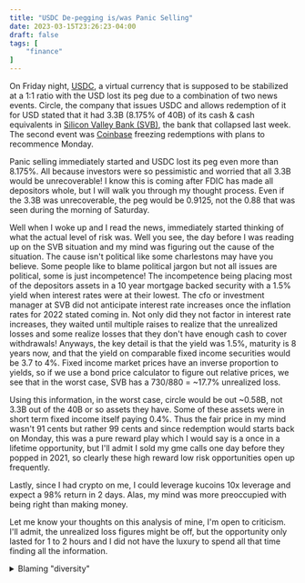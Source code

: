 ```yaml
---
title: "USDC De-pegging is/was Panic Selling"
date: 2023-03-15T23:26:23-04:00
draft: false
tags: [
    "finance"
]
---
```


On Friday night, [USDC](https://www.circle.com/en/usdc), a virtual currency that is supposed to be stabilized at a 1:1 ratio with the USD lost its peg due to a combination of two news events. Circle, the company that issues USDC and allows redemption of it for USD stated that it had 3.3B (8.175% of 40B) of its cash & cash equivalents in [Silicon Valley Bank (SVB)](https://en.wikipedia.org/wiki/Silicon_Valley_Bank), the bank that collapsed last week. The second event was [Coinbase](https://twitter.com/coinbase/status/1634399032767307776) freezing redemptions with plans to recommence Monday.

Panic selling immediately started and USDC lost its peg even more than 8.175%. All because investors were so pessimistic and worried that all 3.3B would be unrecoverable! I know this is coming after FDIC has made all depositors whole, but I will walk you through my thought process. Even if the 3.3B was unrecoverable, the peg would be 0.9125, not the 0.88 that was seen during the morning of Saturday.

Well when I woke up and I read the news, immediately started thinking of what the actual level of risk was. Well you see, the day before I was reading up on the SVB situation and my mind was figuring out the cause of the situation. The cause isn't political like some charlestons may have you believe. Some people like to blame political jargon but not all issues are political, some is just incompetence! The incompetence being placing most of the depositors assets in a 10 year mortgage backed security with a 1.5% yield when interest rates were at their lowest. The cfo or investment manager at SVB did not anticipate interest rate increases once the inflation rates for 2022 stated coming in. Not only did they not factor in interest rate increases, they waited until multiple raises to realize that the unrealized losses and some realize losses that they don't have enough cash to cover withdrawals! Anyways, the key detail is that the yield was 1.5%, maturity is 8 years now, and that the yield on comparable fixed income securities would be 3.7 to 4%. Fixed income market prices have an inverse proportion to yields, so if we use a bond price calculator to figure out relative prices, we see that in the worst case, SVB has a 730/880 = ~17.7% unrealized loss.

Using this information, in the worst case, circle would be out ~0.58B, not 3.3B out of the 40B or so assets they have. Some of these assets were in short term fixed income itself paying 0.4%. Thus the fair price in my mind wasn't 91 cents but rather 99 cents and since redemption would starts back on Monday, this was a pure reward play which I would say is a once in a lifetime opportunity, but I'll admit I sold my gme calls one day before they popped in 2021, so clearly these high reward low risk opportunities open up frequently.

Lastly, since I had crypto on me, I could leverage kucoins 10x leverage and expect a 98% return in 2 days. Alas, my mind was more preoccupied with being right than making money.

Let me know your thoughts on this analysis of mine, I'm open to criticism. I'll admit, the unrealized loss figures might be off, but the opportunity only lasted for 1 to 2 hours and I did not have the luxury to spend all that time finding all the information.

<details><summary>Blaming "diversity"</summary>

Some people, WSJ included, like to point out that the bank failed because of diversity initiatives. This is very disingenuous.
First of all, management is 100% white in terms of race and not a single woman on management is in a position that is not stereotypically dominated by men. Second of all, diversity has nothing to do with intelligence! Diversity doesn't reduce critical thinking (unless it is done wrong) and it doesn't improve critical thinking unless cultural differences or differing experiences are taken advantage of. The only way diversity could have caused this bank failure is if there was a culture that promoted minimizing shareholder valuation.

This whole situation is like that movie Margin Call, except the person working in risk is non-existent (Chief of Risk was vacant for 8 months while interest rates were being raised). Clearly, the people to blame for SVB's collapse is management and then the board, although can the board really be blamed when it is management that was supposed to manage the company properly?

</details>

